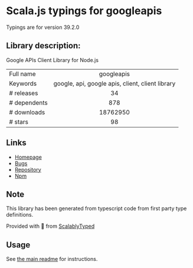 
# Scala.js typings for googleapis

Typings are for version 39.2.0

## Library description:
Google APIs Client Library for Node.js

|                    |                 |
| ------------------ | :-------------: |
| Full name          | googleapis |
| Keywords           | google, api, google apis, client, client library |
| # releases         | 34 |
| # dependents       | 878 |
| # downloads        | 18762950 |
| # stars            | 98 |

## Links
- [Homepage](https://github.com/googleapis/google-api-nodejs-client#readme)
- [Bugs](https://github.com/googleapis/google-api-nodejs-client/issues)
- [Repository](https://github.com/googleapis/google-api-nodejs-client)
- [Npm](https://www.npmjs.com/package/googleapis)
    


## Note
This library has been generated from typescript code from first party type definitions.

Provided with :purple_heart: from [ScalablyTyped](https://github.com/oyvindberg/ScalablyTyped)

## Usage
See [the main readme](../../readme.md) for instructions.


